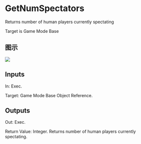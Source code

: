 # GetNumSpectators

Returns number of human players currently spectating

Target is Game Mode Base

## 图示

![]($-20221218-19061745.png)

## Inputs

In: Exec.

Target: Game Mode Base Object Reference.  

## Outputs

Out: Exec.

Return Value: Integer. Returns number of human players currently spectating.

